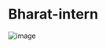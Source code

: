 # Bharat-intern
![image](https://github.com/nitinverma1925/Bharat-intern/assets/147927195/19fd63da-6fbd-416e-b27b-035a1d81001e)
